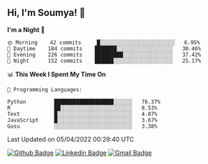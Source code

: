 ## Hi, I'm Soumya! 👋

<!--START_SECTION:waka-->
**I'm a Night 🦉** 

```text
🌞 Morning    42 commits     █░░░░░░░░░░░░░░░░░░░░░░░░   6.95% 
🌆 Daytime    184 commits    ███████░░░░░░░░░░░░░░░░░░   30.46% 
🌃 Evening    226 commits    █████████░░░░░░░░░░░░░░░░   37.42% 
🌙 Night      152 commits    ██████░░░░░░░░░░░░░░░░░░░   25.17%

```


📊 **This Week I Spent My Time On** 

```text
💬 Programming Languages: 

Python         ███████████████████░░░░░░   76.37% 
R              ██░░░░░░░░░░░░░░░░░░░░░░░   8.53% 
Text           █░░░░░░░░░░░░░░░░░░░░░░░░   4.07% 
JavaScript     █░░░░░░░░░░░░░░░░░░░░░░░░   3.67% 
Gosu           ░░░░░░░░░░░░░░░░░░░░░░░░░   3.38%
```


 Last Updated on 05/04/2022 00:29:40 UTC
<!--END_SECTION:waka-->

[![Github Badge](https://img.shields.io/badge/-rubyruins-grey?style=for-the-badge&logo=github&logoColor=white&link=https://github.com/rubyruins/)](https://www.github.com/rubyruins/) 
[![Linkedin Badge](https://img.shields.io/badge/-Soumya%20Parekh-0072b1?style=for-the-badge&logo=Linkedin&logoColor=white&link=https://www.linkedin.com/in/Soumya-Parekh/)](https://www.linkedin.com/in/Soumya-Parekh/) 
[![Gmail Badge](https://img.shields.io/badge/-soumyaparekh.me@gmail.com-c14438?style=for-the-badge&logo=Gmail&logoColor=white&link=mailto:soumyaparekh.me@gmail.com)](mailto:soumyaparekh.me@gmail.com) 

